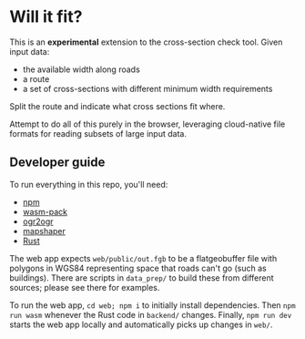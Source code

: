 # Will it fit?

This is an **experimental** extension to the cross-section check tool. Given input data:

- the available width along roads
- a route
- a set of cross-sections with different minimum width requirements

Split the route and indicate what cross sections fit where.

Attempt to do all of this purely in the browser, leveraging cloud-native file formats for reading subsets of large input data.

## Developer guide

To run everything in this repo, you'll need:

- [npm](https://docs.npmjs.com/downloading-and-installing-node-js-and-npm)
- [wasm-pack](https://rustwasm.github.io/wasm-pack/installer/)
- [ogr2ogr](https://gdal.org/programs/ogr2ogr.html)
- [mapshaper](https://github.com/mbloch/mapshaper/?tab=readme-ov-file#installation)
- [Rust](https://www.rust-lang.org/tools/install)

The web app expects `web/public/out.fgb` to be a flatgeobuffer file with polygons in WGS84 representing space that roads can't go (such as buildings). There are scripts in `data_prep/` to build these from different sources; please see there for examples.

To run the web app, `cd web; npm i` to initially install dependencies. Then `npm run wasm` whenever the Rust code in `backend/` changes. Finally, `npm run dev` starts the web app locally and automatically picks up changes in `web/`.
